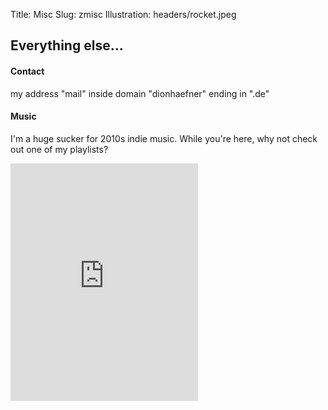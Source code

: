 Title: Misc
Slug: zmisc
Illustration: headers/rocket.jpeg

## Everything else...

#### Contact

<div class="row text-center">
<span class="fa fa-envelope-o"></span> <noscript>
my address "mail" inside domain "dionhaefner" ending in ".de"
</noscript> <script>
  y = "znvy@qvbaunrsare.qr";  
  document.write("<a href=mailto:" + decode(y) + ">" + decode(y) + "</a>");
</script>
</div>

#### Music

I'm a huge sucker for 2010s indie music. While you're here, why not check out one of my playlists?

</p>

<div class="row text-center">
<iframe src="https://open.spotify.com/embed/user/1214862881/playlist/6GOEPE74YAeMUkzdsTc4bM" width="300" height="380" frameborder="0" allowtransparency="true" allow="encrypted-media"></iframe>
</div>